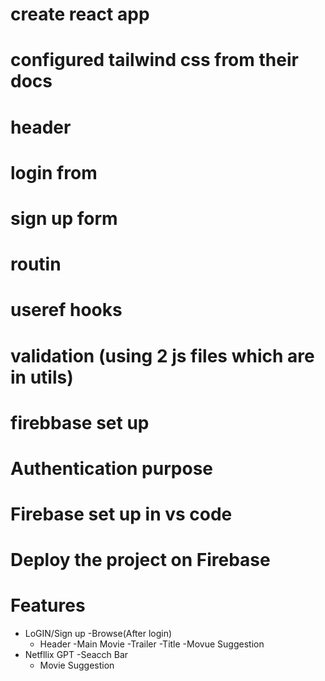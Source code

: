 # create react app
# configured tailwind css from their docs
# header
# login from
# sign up form
# routin
# useref hooks
# validation  (using 2 js files which are in utils)
# firebbase set up 
#  Authentication purpose 
# Firebase set up in vs code
# Deploy the project on Firebase


# Features
   - LoGIN/Sign up
   -Browse(After login)
        - Header
        -Main Movie
               -Trailer
               -Title
               -Movue Suggestion
   - Netfllix GPT
       -Seacch Bar
       - Movie Suggestion 